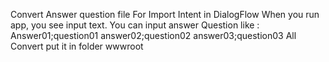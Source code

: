Convert Answer question file For Import Intent in DialogFlow
When you run app, you see input text. You can input answer Question like : 
Answer01;question01
answer02;question02
answer03;question03
All Convert put it in folder wwwroot

